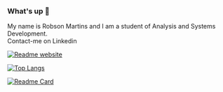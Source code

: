 ### What's up 👋

 My name is Robson Martins and I am a student of Analysis and Systems Development.<br/>
 Contact-me on Linkedin
 
 [![Readme website](https://dyn-qrcode-eta.vercel.app/api?url=https%3A%2F%2Fwww.linkedin.com%2Fin%2Frbsndev3%2F)](https://www.linkedin.com/in/rbsndev3/)

 


[![Top Langs](https://github-readme-stats.vercel.app/api/top-langs/?username=anuraghazra&layout=compact)](https://github.com/anuraghazra/github-readme-stats)

[![Readme Card](https://github-readme-stats.vercel.app/api/pin/?username=RobsonMT&repo=dyn_qrcode)](https://github.com/RobsonMT/dyn_qrcode)





